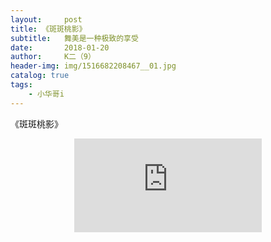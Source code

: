 ```yaml
---
layout:     post
title: 《斑斑桃影》
subtitle:   舞美是一种极致的享受
date:       2018-01-20
author:     K二（9）
header-img: img/1516682208467__01.jpg
catalog: true
tags:
    - 小华哥i
---
```

《斑斑桃影》
<center meta name=”viewport” content=”width=device-width, initial-scale=1″ />  
<iframe align="center" src="http://player.youku.com/embed/XMzM0NDExMzUyMA==" frameborder="0" allowfullscreen></center>

